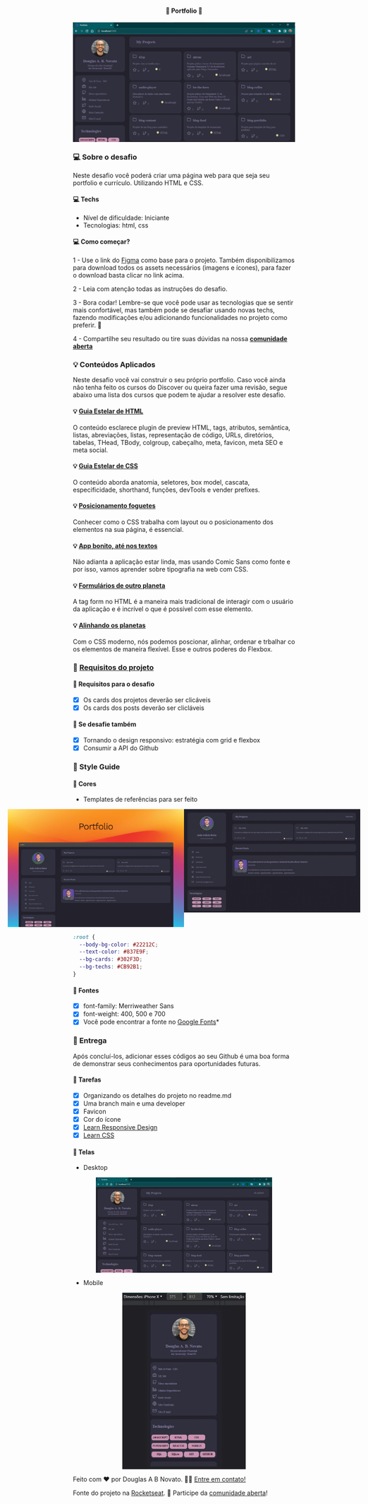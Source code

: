 <h4 align="center"> 
	🚧 Portfolio 🚀
</h4>

<p align="center" style="display: flex; align-items: flex-start; justify-content: center;">
  <img alt="versão 1 do projeto" title="#Portfolio" src="./.github/tela-1.jpg">
</p>  

### 💻 Sobre o desafio

Neste desafio você poderá criar uma página web para que seja seu portfolio e currículo. Utilizando HTML e CSS.

#### 💻 Techs

- Nível de dificuldade: Iniciante
- Tecnologias: html, css

#### 💻 Como começar?

1 - Use o link do [Figma](https://www.figma.com/file/CGGQ00BVKb28kaSLQKgrQl/DD-%2F-Portfolio-(Copy)?node-id=3%3A2) como base para o projeto. Também disponibilizamos para download todos os assets necessários (imagens e ícones), para fazer o download basta clicar no link acima.  

2 - Leia com atenção todas as instruções do desafio.

3 - Bora codar! Lembre-se que você pode usar as tecnologias que se sentir mais confortável, mas também pode se desafiar usando novas techs, fazendo modificações e/ou adicionando funcionalidades no projeto como preferir. 🚀

4 - Compartilhe seu resultado ou tire suas dúvidas na nossa [**comunidade aberta**](https://discord.gg/bacwY2gDCF)

### 💡 Conteúdos Aplicados

Neste desafio você vai construir o seu próprio portfolio. Caso você ainda não tenha feito os cursos do Discover ou queira fazer uma revisão, segue abaixo uma lista dos cursos que podem te ajudar a resolver este desafio.

#### 💡 [Guia Estelar de HTML](https://app.rocketseat.com.br/discover/course/o-guia-estelar-de-html)
O conteúdo esclarece plugin de preview HTML, tags, atributos, semântica, listas, abreviações, listas, representação de código, URLs, diretórios, tabelas, THead, TBody, colgroup, cabeçalho, meta, favicon, meta SEO e meta social.

#### 💡 [Guia Estelar de CSS](https://app.rocketseat.com.br/discover/course/o-guia-estelar-de-css)
O conteúdo aborda anatomia, seletores, box model, cascata, especificidade, shorthand, funções, devTools e vender prefixes.

#### 💡 [Posicionamento foguetes](https://app.rocketseat.com.br/discover/course/posicionando-foguetes)
Conhecer como o CSS trabalha com layout ou o posicionamento dos elementos na sua página, é essencial.

#### 💡 [App bonito, até nos textos](https://app.rocketseat.com.br/discover/course/app-bonito-ate-nos-textos)
Não adianta a aplicação estar linda, mas usando Comic Sans como fonte e por isso, vamos aprender sobre tipografia na web com CSS.

#### 💡 [Formulários de outro planeta](https://app.rocketseat.com.br/discover/course/formularios-de-outro-planeta)
A tag form no HTML é a maneira mais tradicional de interagir com o usuário da aplicação e é incrível o que é possível com esse elemento.

#### 💡 [Alinhando os planetas](https://app.rocketseat.com.br/discover/course/flexbox)
Com o CSS moderno, nós podemos poscionar, alinhar, ordenar e trbalhar co os elementos de maneira flexível. Esse e outros poderes do Flexbox.

### 🚀 [Requisitos do projeto](https://efficient-sloth-d85.notion.site/Desafio-Portfolio-1d3db21e654941f5872aece5fcc6bcc6)

#### 🚀 Requisitos para o desafio 

- [x] Os cards dos projetos deverão ser clicáveis
- [x] Os cards dos posts deverão ser clicláveis

#### 🚀 Se desafie também

- [x] Tornando o design responsivo: estratégia com grid e flexbox
- [x] Consumir a API do Github 

### 🎨 Style Guide

#### 🎨 Cores

- Templates de referências para ser feito

<p align="center" style="display: flex; align-items: flex-start; justify-content: center;">
  <img alt="versão 1 do projeto" title="#Portfolio" src="./.github/template-1.jpg" width="400px">
  <img alt="versão 1 do projeto" title="#Portfolio" src="./.github/template-2.jpg" width="400px">
</p>  

````css
:root {
  --body-bg-color: #22212C;
  --text-color: #837E9F;
  --bg-cards: #302F3D;
  --bg-techs: #CB92B1;
}
````

#### 🎨 Fontes

- [x] font-family: Merriweather Sans 
- [x] font-weight: 400, 500 e 700 
- [x] Você pode encontrar a fonte no [Google Fonts](https://fonts.google.com/specimen/Merriweather+Sans?query=Merriweather+Sans)*

### 📅 Entrega

Após concluí-los, adicionar esses códigos ao seu Github é uma boa forma de demonstrar seus conhecimentos para oportunidades futuras.

#### 📅 Tarefas

- [x] Organizando os detalhes do projeto no readme.md
- [x] Uma branch main e uma developer
- [x] Favicon
- [x] Cor do ícone
- [x] [Learn Responsive Design](https://web.dev/learn/design/)
- [x] [Learn CSS](https://web.dev/learn/css/)

#### 📅 Telas

- Desktop

<p align="center" style="display: flex; align-items: flex-start; justify-content: center;">
  <img alt="versão 1 do projeto" title="#Portfolio" src="./.github/tela-1.jpg" width="400px">
</p>  

- Mobile

<p align="center" style="display: flex; align-items: flex-start; justify-content: center;">
  <img alt="versão 1 do projeto" title="#Portfolio" src="./.github/tela-2.jpg" height="400px">
</p>  

Feito com ❤️ por Douglas A B Novato. 👋🏽 [Entre em contato!](https://www.linkedin.com/in/douglasabnovato/)
 
Fonte do projeto na [Rocketseat](https://www.rocketseat.com.br/). 👋 Participe da [comunidade aberta](https://discord.gg/bacwY2gDCF)!
